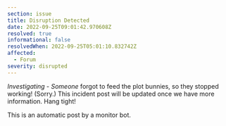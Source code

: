 ```yaml
---
section: issue
title: Disruption Detected
date: 2022-09-25T09:01:42.970608Z
resolved: true
informational: false
resolvedWhen: 2022-09-25T05:01:10.832742Z
affected:
  - Forum
severity: disrupted
---
```

*Investigating* - _Someone_ forgot to feed the plot bunnies, so they stopped working! (Sorry.) This incident post will be updated once we have more information. Hang tight!

This is an automatic post by a monitor bot.
        